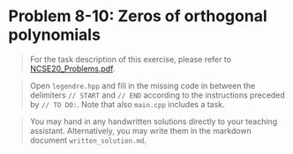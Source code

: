 # Problem 8-10: Zeros of orthogonal polynomials

> For the task description of this exercise, please refer to [NCSE20_Problems.pdf](
https://www.sam.math.ethz.ch/~grsam/NCSE20/HOMEWORK/NCSE20_Problems.pdf). 

> Open `legendre.hpp` and fill in the missing code in between the delimiters `// START` and `// END` according to the instructions preceded by `// TO DO:`. Note that also `main.cpp` includes a task.

> You may hand in any handwritten solutions directly to your teaching assistant. Alternatively, you may write them in the markdown document `written_solution.md`.
